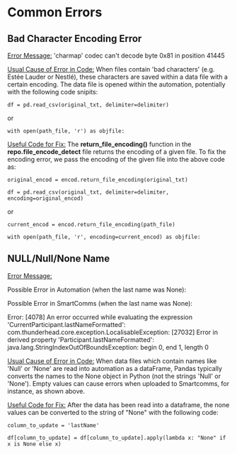 # Common Errors

## Bad Character Encoding Error

<ins>Error Message:</ins>
'charmap' codec can't decode byte 0x81 in position 41445

<ins>Usual Cause of Error in Code:</ins>
When files contain 'bad characters' (e.g. Estée Lauder or Nestlé), these characters are saved within a data file with a certain encoding. The data file is opened within the automation, potentially with the following code snipits:

`
df = pd.read_csv(original_txt, delimiter=delimiter)
`

or

`
with open(path_file, 'r') as objfile:
`

<ins>Useful Code for Fix:</ins>
The __return_file_encoding()__ function in the __repo.file_encode_detect__ file returns the encoding of a given file. To fix the encoding error, we pass the encoding of the given file into the above code as:

`
original_encod = encod.return_file_encoding(original_txt)
`

`
df = pd.read_csv(original_txt, delimiter=delimiter, encoding=original_encod)
`

or

`
current_encod = encod.return_file_encoding(path_file)
`

`
with open(path_file, 'r', encoding=current_encod) as objfile:
`
## NULL/Null/None Name

<ins>Error Message:</ins>

Possible Error in Automation (when the last name was None):



Possible Error in SmartComms (when the last name was None):

Error: [4078] An error occurred while evaluating the expression 'CurrentParticipant.lastNameFormatted': com.thunderhead.core.exception.LocalisableException: [27032] Error in derived property 'Participant.lastNameFormatted': java.lang.StringIndexOutOfBoundsException: begin 0, end 1, length 0

<ins>Usual Cause of Error in Code:</ins>
When data files which contain names like 'Null' or 'None' are read into automation as a dataFrame, Pandas typically converts the names to the None object in Python (not the strings 'Null' or 'None'). Empty values can cause errors when uploaded to Smartcomms, for instance, as shown above.

<ins>Useful Code for Fix:</ins>
After the data has been read into a dataframe, the none values can be converted to the string of "None" with the following code:

`
column_to_update = 'lastName'
`

`
df[column_to_update] = df[column_to_update].apply(lambda x: "None" if x is None else x)
`
